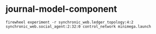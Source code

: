 # journal-model-component

`firewheel experiment -r synchronic_web.ledger_topology:4:2 synchronic_web.social_agent:2:32:0 control_network minimega.launch`